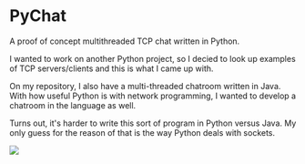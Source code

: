 # PyChat
A proof of concept multithreaded TCP chat written in Python.

I wanted to work on another Python project, so I decied to look up examples of TCP servers/clients and this is what I came up with.

On my repository, I also have a multi-threaded chatroom written in Java. With how useful Python is with network programming, I wanted to develop a chatroom in the language as well.

Turns out, it's harder to write this sort of program in Python versus Java. My only guess for the reason of that is the way Python deals with sockets.

<img src=https://i.imgur.com/4F7vhrV.png>
